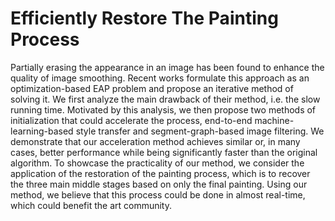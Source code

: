# Efficiently Restore The Painting Process


Partially erasing the appearance in an image has been found to enhance the quality of image smoothing. Recent works formulate this approach as an optimization-based EAP problem and propose an iterative method of solving it. We first analyze the main drawback of their method, i.e. the slow running time. Motivated by this analysis, we then propose two methods of initialization that could accelerate the process, end-to-end machine-learning-based style transfer and segment-graph-based image filtering. We demonstrate that our acceleration method achieves similar or, in many cases, better performance while being significantly faster than the original algorithm. To showcase the practicality of our method, we consider the application of the restoration of the painting process, which is to recover the three main middle stages based on only the final painting. Using our method, we believe that this process could be done in almost real-time, which could benefit the art community.
